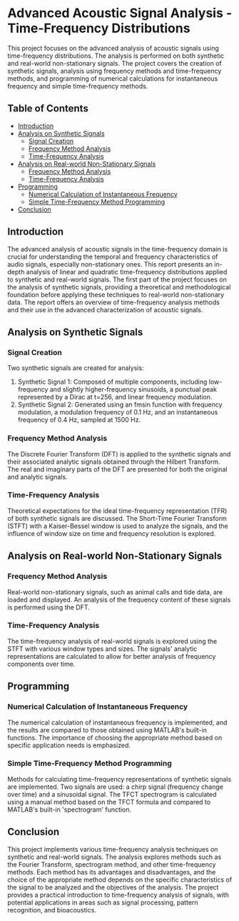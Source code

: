 # Advanced Acoustic Signal Analysis - Time-Frequency Distributions

This project focuses on the advanced analysis of acoustic signals using time-frequency distributions. The analysis is performed on both synthetic and real-world non-stationary signals. The project covers the creation of synthetic signals, analysis using frequency methods and time-frequency methods, and programming of numerical calculations for instantaneous frequency and simple time-frequency methods.

## Table of Contents

- [Introduction](#introduction)
- [Analysis on Synthetic Signals](#analysis-on-synthetic-signals)
  - [Signal Creation](#signal-creation)
  - [Frequency Method Analysis](#frequency-method-analysis)
  - [Time-Frequency Analysis](#time-frequency-analysis)
- [Analysis on Real-world Non-Stationary Signals](#analysis-on-real-world-non-stationary-signals)
  - [Frequency Method Analysis](#frequency-method-analysis-1)
  - [Time-Frequency Analysis](#time-frequency-analysis-1)
- [Programming](#programming)
  - [Numerical Calculation of Instantaneous Frequency](#numerical-calculation-of-instantaneous-frequency)
  - [Simple Time-Frequency Method Programming](#simple-time-frequency-method-programming)
- [Conclusion](#conclusion)

## Introduction

The advanced analysis of acoustic signals in the time-frequency domain is crucial for understanding the temporal and frequency characteristics of audio signals, especially non-stationary ones. This report presents an in-depth analysis of linear and quadratic time-frequency distributions applied to synthetic and real-world signals. The first part of the project focuses on the analysis of synthetic signals, providing a theoretical and methodological foundation before applying these techniques to real-world non-stationary data. The report offers an overview of time-frequency analysis methods and their use in the advanced characterization of acoustic signals.

## Analysis on Synthetic Signals

### Signal Creation

Two synthetic signals are created for analysis:

1. Synthetic Signal 1: Composed of multiple components, including low-frequency and slightly higher-frequency sinusoids, a punctual peak represented by a Dirac at t=256, and linear frequency modulation.
2. Synthetic Signal 2: Generated using an fmsin function with frequency modulation, a modulation frequency of 0.1 Hz, and an instantaneous frequency of 0.4 Hz, sampled at 1500 Hz.

### Frequency Method Analysis

The Discrete Fourier Transform (DFT) is applied to the synthetic signals and their associated analytic signals obtained through the Hilbert Transform. The real and imaginary parts of the DFT are presented for both the original and analytic signals.

### Time-Frequency Analysis

Theoretical expectations for the ideal time-frequency representation (TFR) of both synthetic signals are discussed. The Short-Time Fourier Transform (STFT) with a Kaiser-Bessel window is used to analyze the signals, and the influence of window size on time and frequency resolution is explored.

## Analysis on Real-world Non-Stationary Signals

### Frequency Method Analysis

Real-world non-stationary signals, such as animal calls and tide data, are loaded and displayed. An analysis of the frequency content of these signals is performed using the DFT.

### Time-Frequency Analysis

The time-frequency analysis of real-world signals is explored using the STFT with various window types and sizes. The signals' analytic representations are calculated to allow for better analysis of frequency components over time.

## Programming

### Numerical Calculation of Instantaneous Frequency

The numerical calculation of instantaneous frequency is implemented, and the results are compared to those obtained using MATLAB's built-in functions. The importance of choosing the appropriate method based on specific application needs is emphasized.

### Simple Time-Frequency Method Programming

Methods for calculating time-frequency representations of synthetic signals are implemented. Two signals are used: a chirp signal (frequency change over time) and a sinusoidal signal. The TFCT spectrogram is calculated using a manual method based on the TFCT formula and compared to MATLAB's built-in 'spectrogram' function.

## Conclusion

This project implements various time-frequency analysis techniques on synthetic and real-world signals. The analysis explores methods such as the Fourier Transform, spectrogram method, and other time-frequency methods. Each method has its advantages and disadvantages, and the choice of the appropriate method depends on the specific characteristics of the signal to be analyzed and the objectives of the analysis. The project provides a practical introduction to time-frequency analysis of signals, with potential applications in areas such as signal processing, pattern recognition, and bioacoustics.
